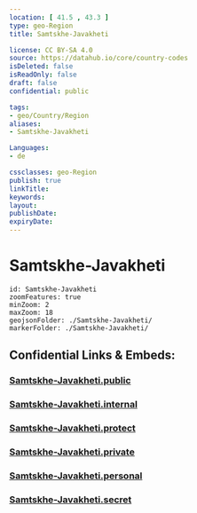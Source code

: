 ```yaml
---
location: [ 41.5 , 43.3 ] 
type: geo-Region
title: Samtskhe-Javakheti

license: CC BY-SA 4.0
source: https://datahub.io/core/country-codes
isDeleted: false
isReadOnly: false
draft: false
confidential: public

tags:
- geo/Country/Region
aliases:
- Samtskhe-Javakheti

Languages:
- de

cssclasses: geo-Region
publish: true
linkTitle: 
keywords: 
layout: 
publishDate: 
expiryDate: 
---
```


# Samtskhe-Javakheti

```leaflet
id: Samtskhe-Javakheti
zoomFeatures: true 
minZoom: 2 
maxZoom: 18
geojsonFolder: ./Samtskhe-Javakheti/
markerFolder: ./Samtskhe-Javakheti/
```


## Confidential Links & Embeds: 

### [Samtskhe-Javakheti.public](/_public/\Earth\Continent\Europe\Europe~East\Georgia,Europe\Regions~GeorgiaSamtskhe-Javakheti.public.md) 

### [Samtskhe-Javakheti.internal](/_internal/\Earth\Continent\Europe\Europe~East\Georgia,Europe\Regions~GeorgiaSamtskhe-Javakheti.internal.md) 

### [Samtskhe-Javakheti.protect](/_protect/\Earth\Continent\Europe\Europe~East\Georgia,Europe\Regions~GeorgiaSamtskhe-Javakheti.protect.md) 

### [Samtskhe-Javakheti.private](/_private/\Earth\Continent\Europe\Europe~East\Georgia,Europe\Regions~GeorgiaSamtskhe-Javakheti.private.md) 

### [Samtskhe-Javakheti.personal](/_personal/\Earth\Continent\Europe\Europe~East\Georgia,Europe\Regions~GeorgiaSamtskhe-Javakheti.personal.md) 

### [Samtskhe-Javakheti.secret](/_secret/\Earth\Continent\Europe\Europe~East\Georgia,Europe\Regions~GeorgiaSamtskhe-Javakheti.secret.md)

